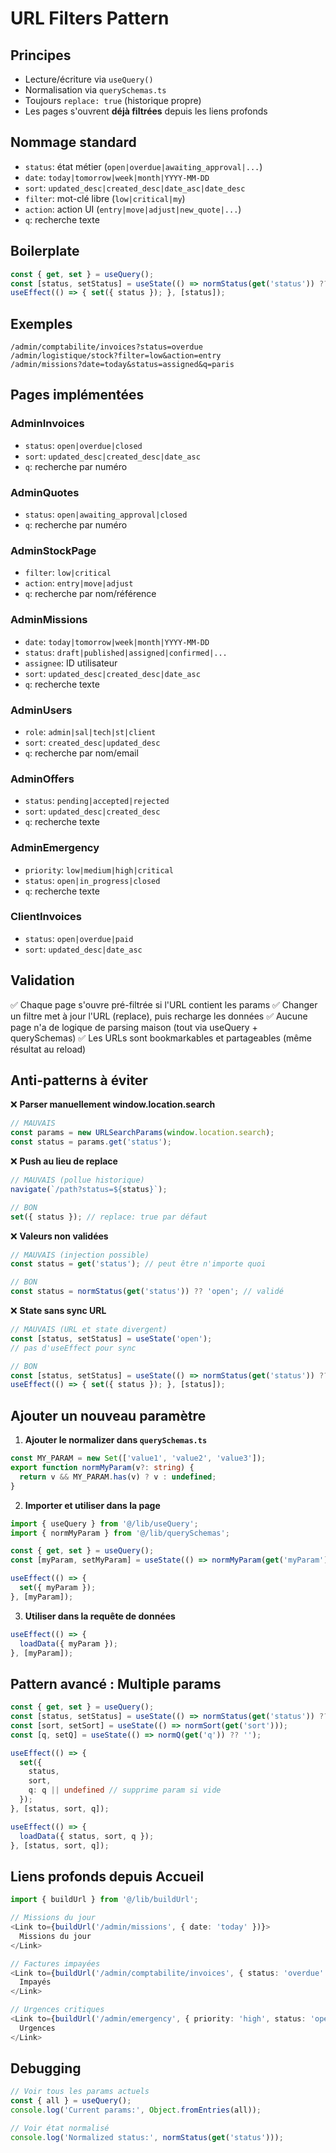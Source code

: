 # URL Filters Pattern

## Principes

- Lecture/écriture via `useQuery()`
- Normalisation via `querySchemas.ts`
- Toujours `replace: true` (historique propre)
- Les pages s'ouvrent **déjà filtrées** depuis les liens profonds

## Nommage standard

- `status`: état métier (`open|overdue|awaiting_approval|...`)
- `date`: `today|tomorrow|week|month|YYYY-MM-DD`
- `sort`: `updated_desc|created_desc|date_asc|date_desc`
- `filter`: mot-clé libre (`low|critical|my`)
- `action`: action UI (`entry|move|adjust|new_quote|...`)
- `q`: recherche texte

## Boilerplate

```typescript
const { get, set } = useQuery();
const [status, setStatus] = useState(() => normStatus(get('status')) ?? 'open');
useEffect(() => { set({ status }); }, [status]);
```

## Exemples

```
/admin/comptabilite/invoices?status=overdue
/admin/logistique/stock?filter=low&action=entry
/admin/missions?date=today&status=assigned&q=paris
```

## Pages implémentées

### AdminInvoices
- `status`: `open|overdue|closed`
- `sort`: `updated_desc|created_desc|date_asc`
- `q`: recherche par numéro

### AdminQuotes
- `status`: `open|awaiting_approval|closed`
- `q`: recherche par numéro

### AdminStockPage
- `filter`: `low|critical`
- `action`: `entry|move|adjust`
- `q`: recherche par nom/référence

### AdminMissions
- `date`: `today|tomorrow|week|month|YYYY-MM-DD`
- `status`: `draft|published|assigned|confirmed|...`
- `assignee`: ID utilisateur
- `sort`: `updated_desc|created_desc|date_asc`
- `q`: recherche texte

### AdminUsers
- `role`: `admin|sal|tech|st|client`
- `sort`: `created_desc|updated_desc`
- `q`: recherche par nom/email

### AdminOffers
- `status`: `pending|accepted|rejected`
- `sort`: `updated_desc|created_desc`
- `q`: recherche texte

### AdminEmergency
- `priority`: `low|medium|high|critical`
- `status`: `open|in_progress|closed`
- `q`: recherche texte

### ClientInvoices
- `status`: `open|overdue|paid`
- `sort`: `updated_desc|date_asc`

## Validation

✅ Chaque page s'ouvre pré-filtrée si l'URL contient les params
✅ Changer un filtre met à jour l'URL (replace), puis recharge les données
✅ Aucune page n'a de logique de parsing maison (tout via useQuery + querySchemas)
✅ Les URLs sont bookmarkables et partageables (même résultat au reload)

## Anti-patterns à éviter

❌ **Parser manuellement window.location.search**
```typescript
// MAUVAIS
const params = new URLSearchParams(window.location.search);
const status = params.get('status');
```

❌ **Push au lieu de replace**
```typescript
// MAUVAIS (pollue historique)
navigate(`/path?status=${status}`);

// BON
set({ status }); // replace: true par défaut
```

❌ **Valeurs non validées**
```typescript
// MAUVAIS (injection possible)
const status = get('status'); // peut être n'importe quoi

// BON
const status = normStatus(get('status')) ?? 'open'; // validé
```

❌ **State sans sync URL**
```typescript
// MAUVAIS (URL et state divergent)
const [status, setStatus] = useState('open');
// pas d'useEffect pour sync

// BON
const [status, setStatus] = useState(() => normStatus(get('status')) ?? 'open');
useEffect(() => { set({ status }); }, [status]);
```

## Ajouter un nouveau paramètre

1. **Ajouter le normalizer dans `querySchemas.ts`**
```typescript
const MY_PARAM = new Set(['value1', 'value2', 'value3']);
export function normMyParam(v?: string) {
  return v && MY_PARAM.has(v) ? v : undefined;
}
```

2. **Importer et utiliser dans la page**
```typescript
import { useQuery } from '@/lib/useQuery';
import { normMyParam } from '@/lib/querySchemas';

const { get, set } = useQuery();
const [myParam, setMyParam] = useState(() => normMyParam(get('myParam')) ?? 'default');

useEffect(() => {
  set({ myParam });
}, [myParam]);
```

3. **Utiliser dans la requête de données**
```typescript
useEffect(() => {
  loadData({ myParam });
}, [myParam]);
```

## Pattern avancé : Multiple params

```typescript
const { get, set } = useQuery();
const [status, setStatus] = useState(() => normStatus(get('status')) ?? 'open');
const [sort, setSort] = useState(() => normSort(get('sort')));
const [q, setQ] = useState(() => normQ(get('q')) ?? '');

useEffect(() => {
  set({
    status,
    sort,
    q: q || undefined // supprime param si vide
  });
}, [status, sort, q]);

useEffect(() => {
  loadData({ status, sort, q });
}, [status, sort, q]);
```

## Liens profonds depuis Accueil

```typescript
import { buildUrl } from '@/lib/buildUrl';

// Missions du jour
<Link to={buildUrl('/admin/missions', { date: 'today' })}>
  Missions du jour
</Link>

// Factures impayées
<Link to={buildUrl('/admin/comptabilite/invoices', { status: 'overdue' })}>
  Impayés
</Link>

// Urgences critiques
<Link to={buildUrl('/admin/emergency', { priority: 'high', status: 'open' })}>
  Urgences
</Link>
```

## Debugging

```typescript
// Voir tous les params actuels
const { all } = useQuery();
console.log('Current params:', Object.fromEntries(all));

// Voir état normalisé
console.log('Normalized status:', normStatus(get('status')));
```
